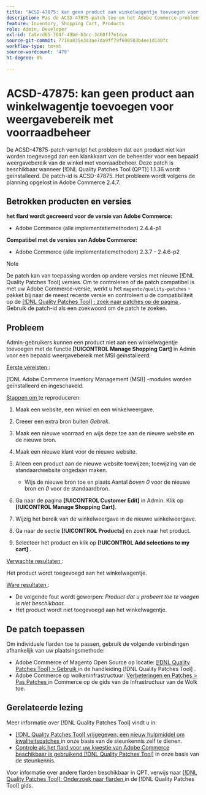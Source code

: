 ```yaml
---
title: "ACSD-47875: kan geen product aan winkelwagentje toevoegen voor weergavebereik met voorraadbeheer"
description: Pas de ACSD-47875-patch toe om het Adobe Commerce-probleem op te lossen waarbij een product niet vanuit Admin aan een klantenkar kan worden toegevoegd voor een bepaald weergavebereik in de winkel met voorraadbeheer.
feature: Inventory, Shopping Cart, Products
role: Admin, Developer
exl-id: fa5ecd65-704f-49bd-b3cc-3d60ff7e1dce
source-git-commit: 7718a835e343ae7da9ff79f690503b4ee1d140fc
workflow-type: tm+mt
source-wordcount: '479'
ht-degree: 0%

---
```


# ACSD-47875: kan geen product aan winkelwagentje toevoegen voor weergavebereik met voorraadbeheer

De ACSD-47875-patch verhelpt het probleem dat een product niet kan worden toegevoegd aan een klankkaart van de beheerder voor een bepaald weergavebereik van de winkel met voorraadbeheer. Deze patch is beschikbaar wanneer [!DNL Quality Patches Tool (QPT)] 1.1.36 wordt geïnstalleerd. De patch-id is ACSD-47875. Het probleem wordt volgens de planning opgelost in Adobe Commerce 2.4.7.

## Betrokken producten en versies

**het flard wordt gecreeerd voor de versie van Adobe Commerce:**

* Adobe Commerce (alle implementatiemethoden) 2.4.4-p1

**Compatibel met de versies van Adobe Commerce:**

* Adobe Commerce (alle implementatiemethoden) 2.3.7 - 2.4.6-p2

>[!NOTE]
>
>De patch kan van toepassing worden op andere versies met nieuwe [!DNL Quality Patches Tool] versies. Om te controleren of de patch compatibel is met uw Adobe Commerce-versie, werkt u het `magento/quality-patches` -pakket bij naar de meest recente versie en controleert u de compatibiliteit op de [[!DNL Quality Patches Tool] : zoek naar patches op de pagina ](https://experienceleague.adobe.com/tools/commerce-quality-patches/index.html) . Gebruik de patch-id als een zoekwoord om de patch te zoeken.

## Probleem

Admin-gebruikers kunnen een product niet aan een winkelwagentje toevoegen met de functie **[!UICONTROL Manage Shopping Cart]** in Admin voor een bepaald weergavebereik met MSI geïnstalleerd.

<u> Eerste vereisten </u>:

[!DNL Adobe Commerce Inventory Management (MSI)] -modules worden geïnstalleerd en ingeschakeld.

<u> Stappen om </u> te reproduceren:

1. Maak een website, een winkel en een winkelweergave.
1. Creeer een extra bron buiten *Gebrek*.
1. Maak een nieuwe voorraad en wijs deze toe aan de nieuwe website en de nieuwe bron.
1. Maak een nieuwe klant voor de nieuwe website.
1. Alleen een product aan de nieuwe website toewijzen; toewijzing van de standaardwebsite ongedaan maken.

   * Wijs de nieuwe bron toe en plaats Aantal *boven 0* voor de nieuwe bron en *0* voor de standaardbron.

1. Ga naar de pagina **[!UICONTROL Customer Edit]** in Admin. Klik op **[!UICONTROL Manage Shopping Cart]**.
1. Wijzig het bereik van de winkelweergave in de nieuwe winkelweergave.
1. Ga naar de sectie **[!UICONTROL Products]** en zoek naar het product.
1. Selecteer het product en klik op **[!UICONTROL Add selections to my cart]** .

<u> Verwachte resultaten </u>:

Het product wordt toegevoegd aan het winkelwagentje.

<u> Ware resultaten </u>:

* De volgende fout wordt geworpen: *Product dat u probeert toe te voegen is niet beschikbaar.*
* Het product wordt niet toegevoegd aan het winkelwagentje.

## De patch toepassen

Om individuele flarden toe te passen, gebruik de volgende verbindingen afhankelijk van uw plaatsingsmethode:

* Adobe Commerce of Magento Open Source op locatie: [[!DNL Quality Patches Tool]  > Gebruik ](https://experienceleague.adobe.com/docs/commerce-operations/tools/quality-patches-tool/usage.html) in de handleiding [!DNL Quality Patches Tool] .
* Adobe Commerce op wolkeninfrastructuur: [ Verbeteringen en Patches > Pas Patches ](https://experienceleague.adobe.com/docs/commerce-cloud-service/user-guide/develop/upgrade/apply-patches.html) in Commerce op de gids van de Infrastructuur van de Wolk toe.

## Gerelateerde lezing

Meer informatie over [!DNL Quality Patches Tool] vindt u in:

* [[!DNL Quality Patches Tool]  vrijgegeven: een nieuw hulpmiddel om kwaliteitspatches ](/help/announcements/adobe-commerce-announcements/magento-quality-patches-released-new-tool-to-self-serve-quality-patches.md) in onze basis van de steunkennis zelf te dienen.
* [ Controle als het flard voor uw kwestie van Adobe Commerce beschikbaar is gebruikend  [!DNL Quality Patches Tool]](/help/support-tools/patches-available-in-qpt-tool/check-patch-for-magento-issue-with-magento-quality-patches.md) in onze basis van de steunkennis.

Voor informatie over andere flarden beschikbaar in QPT, verwijs naar [[!DNL Quality Patches Tool]: Onderzoek naar flarden ](https://experienceleague.adobe.com/tools/commerce-quality-patches/index.html) in de [!DNL Quality Patches Tool] gids.
